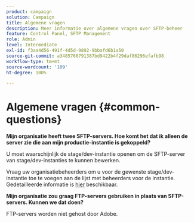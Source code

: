 ```yaml
---
product: campaign
solution: Campaign
title: Algemene vragen
description: Meer informatie over algemene vragen over SFTP-beheer
feature: Control Panel, SFTP Management
role: Admin
level: Intermediate
exl-id: f3aa4d56-491f-4d5d-9892-9bbafd6b1a50
source-git-commit: a3485766791387bd9422b4f29daf86296efafb98
workflow-type: tm+mt
source-wordcount: '109'
ht-degree: 100%

---
```


# Algemene vragen {#common-questions}

**Mijn organisatie heeft twee SFTP-servers. Hoe komt het dat ik alleen de server zie die aan mijn productie-instantie is gekoppeld?**

U moet waarschijnlijk de stage/dev-instantie openen om de SFTP-server van stage/dev-instanties te kunnen bewerken.

Vraag uw organisatiebeheerders om u voor de gewenste stage/dev-instantie toe te voegen aan de lijst met beheerders voor de instantie. Gedetailleerde informatie is [hier](../../discover/using/managing-permissions.md) beschikbaar.

**Mijn organisatie zou graag FTP-servers gebruiken in plaats van SFTP-servers. Kunnen we dat doen?**

FTP-servers worden niet gehost door Adobe.
